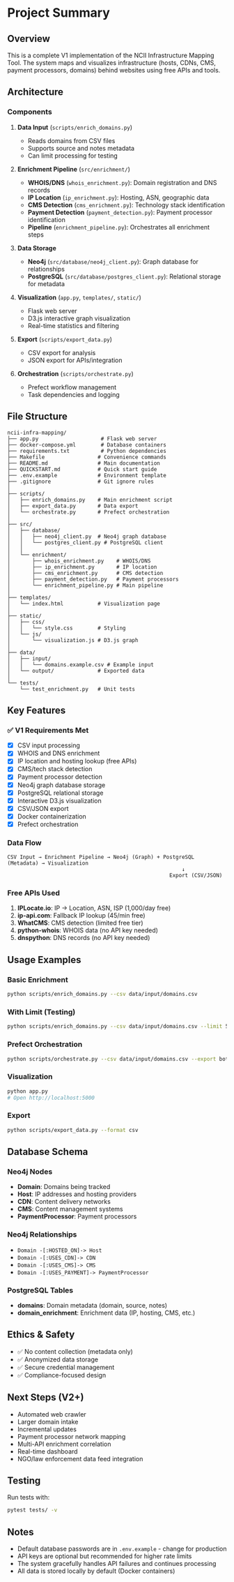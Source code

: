 # Project Summary

## Overview

This is a complete V1 implementation of the NCII Infrastructure Mapping Tool. The system maps and visualizes infrastructure (hosts, CDNs, CMS, payment processors, domains) behind websites using free APIs and tools.

## Architecture

### Components

1. **Data Input** (`scripts/enrich_domains.py`)
   - Reads domains from CSV files
   - Supports source and notes metadata
   - Can limit processing for testing

2. **Enrichment Pipeline** (`src/enrichment/`)
   - **WHOIS/DNS** (`whois_enrichment.py`): Domain registration and DNS records
   - **IP Location** (`ip_enrichment.py`): Hosting, ASN, geographic data
   - **CMS Detection** (`cms_enrichment.py`): Technology stack identification
   - **Payment Detection** (`payment_detection.py`): Payment processor identification
   - **Pipeline** (`enrichment_pipeline.py`): Orchestrates all enrichment steps

3. **Data Storage**
   - **Neo4j** (`src/database/neo4j_client.py`): Graph database for relationships
   - **PostgreSQL** (`src/database/postgres_client.py`): Relational storage for metadata

4. **Visualization** (`app.py`, `templates/`, `static/`)
   - Flask web server
   - D3.js interactive graph visualization
   - Real-time statistics and filtering

5. **Export** (`scripts/export_data.py`)
   - CSV export for analysis
   - JSON export for APIs/integration

6. **Orchestration** (`scripts/orchestrate.py`)
   - Prefect workflow management
   - Task dependencies and logging

## File Structure

```
ncii-infra-mapping/
├── app.py                    # Flask web server
├── docker-compose.yml        # Database containers
├── requirements.txt          # Python dependencies
├── Makefile                 # Convenience commands
├── README.md                # Main documentation
├── QUICKSTART.md            # Quick start guide
├── .env.example             # Environment template
├── .gitignore               # Git ignore rules
│
├── scripts/
│   ├── enrich_domains.py    # Main enrichment script
│   ├── export_data.py       # Data export
│   └── orchestrate.py       # Prefect orchestration
│
├── src/
│   ├── database/
│   │   ├── neo4j_client.py  # Neo4j graph database
│   │   └── postgres_client.py # PostgreSQL client
│   │
│   └── enrichment/
│       ├── whois_enrichment.py    # WHOIS/DNS
│       ├── ip_enrichment.py       # IP location
│       ├── cms_enrichment.py      # CMS detection
│       ├── payment_detection.py   # Payment processors
│       └── enrichment_pipeline.py # Main pipeline
│
├── templates/
│   └── index.html           # Visualization page
│
├── static/
│   ├── css/
│   │   └── style.css        # Styling
│   └── js/
│       └── visualization.js # D3.js graph
│
├── data/
│   ├── input/
│   │   └── domains.example.csv # Example input
│   └── output/              # Exported data
│
└── tests/
    └── test_enrichment.py   # Unit tests
```

## Key Features

### ✅ V1 Requirements Met

- [x] CSV input processing
- [x] WHOIS and DNS enrichment
- [x] IP location and hosting lookup (free APIs)
- [x] CMS/tech stack detection
- [x] Payment processor detection
- [x] Neo4j graph database storage
- [x] PostgreSQL relational storage
- [x] Interactive D3.js visualization
- [x] CSV/JSON export
- [x] Docker containerization
- [x] Prefect orchestration

### Data Flow

```
CSV Input → Enrichment Pipeline → Neo4j (Graph) + PostgreSQL (Metadata) → Visualization
                                                        ↓
                                                    Export (CSV/JSON)
```

### Free APIs Used

1. **IPLocate.io**: IP → Location, ASN, ISP (1,000/day free)
2. **ip-api.com**: Fallback IP lookup (45/min free)
3. **WhatCMS**: CMS detection (limited free tier)
4. **python-whois**: WHOIS data (no API key needed)
5. **dnspython**: DNS records (no API key needed)

## Usage Examples

### Basic Enrichment

```bash
python scripts/enrich_domains.py --csv data/input/domains.csv
```

### With Limit (Testing)

```bash
python scripts/enrich_domains.py --csv data/input/domains.csv --limit 5
```

### Prefect Orchestration

```bash
python scripts/orchestrate.py --csv data/input/domains.csv --export both
```

### Visualization

```bash
python app.py
# Open http://localhost:5000
```

### Export

```bash
python scripts/export_data.py --format csv
```

## Database Schema

### Neo4j Nodes
- **Domain**: Domains being tracked
- **Host**: IP addresses and hosting providers
- **CDN**: Content delivery networks
- **CMS**: Content management systems
- **PaymentProcessor**: Payment processors

### Neo4j Relationships
- `Domain -[:HOSTED_ON]-> Host`
- `Domain -[:USES_CDN]-> CDN`
- `Domain -[:USES_CMS]-> CMS`
- `Domain -[:USES_PAYMENT]-> PaymentProcessor`

### PostgreSQL Tables
- **domains**: Domain metadata (domain, source, notes)
- **domain_enrichment**: Enrichment data (IP, hosting, CMS, etc.)

## Ethics & Safety

- ✅ No content collection (metadata only)
- ✅ Anonymized data storage
- ✅ Secure credential management
- ✅ Compliance-focused design

## Next Steps (V2+)

- Automated web crawler
- Larger domain intake
- Incremental updates
- Payment processor network mapping
- Multi-API enrichment correlation
- Real-time dashboard
- NGO/law enforcement data feed integration

## Testing

Run tests with:
```bash
pytest tests/ -v
```

## Notes

- Default database passwords are in `.env.example` - change for production
- API keys are optional but recommended for higher rate limits
- The system gracefully handles API failures and continues processing
- All data is stored locally by default (Docker containers)

